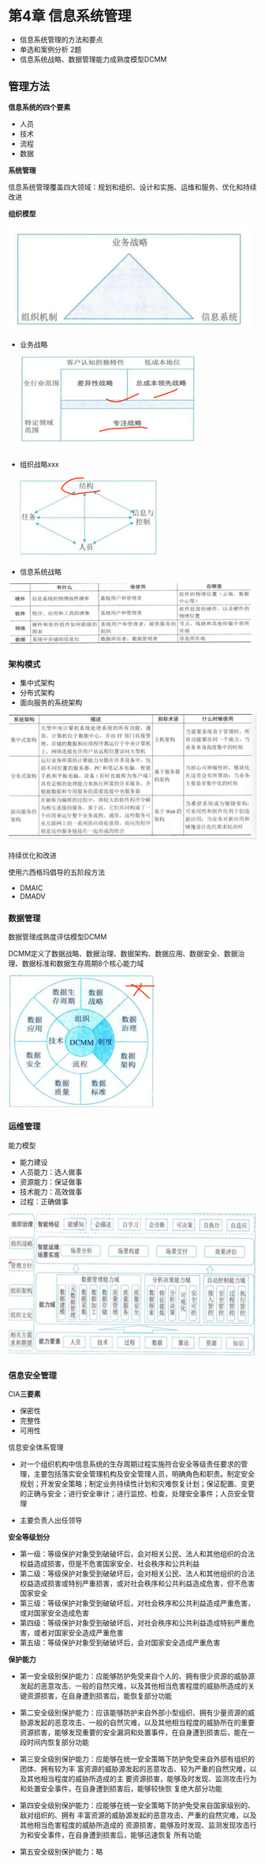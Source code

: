 # 第4章 信息系统管理

+ 信息系统管理的方法和要点
+ 单选和案例分析 2题
+ 信息系统战略、数据管理能力成熟度模型DCMM

## 管理方法

**信息系统的四个要素**

+ 人员
+ 技术
+ 流程
+ 数据

**系统管理**

信息系统管理覆盖四大领域：规划和组织、设计和实施、运维和服务、优化和持续改进

**组织模型**

![image-20230910171951586](https://raw.githubusercontent.com/673019334/image-oss/main/202309101719626.png)

+ 业务战略

  <img src="https://raw.githubusercontent.com/673019334/image-oss/main/202309101721513.png" alt="image-20230910172122472" style="zoom:50%;" />

+ 组织战略xxx

  <img src="https://raw.githubusercontent.com/673019334/image-oss/main/202309101721914.png" alt="image-20230910172100879" style="zoom:50%;" />

+ 信息系统战略

<img src="https://raw.githubusercontent.com/673019334/image-oss/main/202309101721221.png" alt="image-20230910172140188" style="zoom:50%;" />



### 架构模式

+ 集中式架构
+ 分布式架构
+ 面向服务的系统架构

<img src="https://raw.githubusercontent.com/673019334/image-oss/main/202309101723510.png" alt="image-20230910172306463" style="zoom:50%;" />

持续优化和改进

使用六西格玛倡导的五阶段方法

+ DMAIC
+ DMADV

### 数据管理

数据管理成熟度评估模型DCMM

DCMM定义了数据战略、数据治理、数据架构、数据应用、数据安全、数据治理、数据标准和数据生存周期8个核心能力域

<img src="https://raw.githubusercontent.com/673019334/image-oss/main/202309101727878.png" alt="image-20230910172729837" style="zoom:50%;" />

### 运维管理

能力模型

+ 能力建设
+ 人员能力：选人做事
+ 资源能力：保证做事
+ 技术能力：高效做事
+ 过程：正确做事

![image-20230910172942291](https://raw.githubusercontent.com/673019334/image-oss/main/202309101729405.png)

### 信息安全管理

CIA**三要素**

+ 保密性
+ 完整性
+ 可用性

信息安全体系管理

+ 对一个组织机构中信息系统的生存周期过程实施符合安全等级责任要求的管理，主要包括落实安全管理机构及安全管理人员，明确角色和职责。制定安全规划；开发安全策略；制定业务持续性计划和灾难恢复计划；保证配置、变更的正确与安全；进行安全审计；进行监控、检查，处理安全事件；人员安全管理

+ 主要负责人出任领导

**安全等级划分**

+ 第一级：等级保护对象受到破破坏后，会对相关公民、法人和其他组织的合法权益造成损害，但是不危害国家安全、社会秩序和公共利益
+ 第二级：等级保护对象受到破破坏后，会对相关公民、法人和其他组织的合法权益造成损害或特别严重损害，或对社会秩序和公共利益造成危害，但不危害国家安全
+ 第三级：等级保护对象受到破破坏后，对社会秩序和公共利益造成严重危害，或对国家安全造成危害
+ 第四级：等级保护对象受到破破坏后，对社会秩序和公共利益造成特别严重危害，或者对国家安全造成严重危害
+ 第五级：等级保护对象受到破破坏后，会对国家安全造成严重危害

**保护能力**

+ 第一安全级别保护能力：应能够防护免受来自个人的、拥有很少资源的威胁源发起的恶意攻击、一般的自然灾难，以及其他相当危害程度的威胁所造成的关键资源损害，在自身遭到损害后，能恢复部分功能

+ 第二安全级别保护能力：应该能够防护来自外部小型组织、拥有少量资源的威胁源发起的恶意攻击、一般的自然灾难，以及其他相当程度的威胁所在的重要资源损害，能够发现重要的安全漏洞和处置事件，在自身遭到损害后，能在一段时间内恢复部分功能

+ 第三安全级别保护能力：应能够在统一安全策略下防护免受来自外部有组织的团体、拥有较为丰 富资源的威胁源发起的恶意攻击、较为严重的自然灾难，以及其他相当程度的威胁所造成的主 要资源损害，能够及时发现、监测攻击行为和处置安全事件，在自身遭到损害后，能够较快恢 复绝大部分功能

+ 第四安全级别保护能力：应能够在统一安全策略下防护免受来自国家级别的、敌对组织的、拥有 丰富资源的威胁源发起的恶意攻击、严重的自然灾难，以及其他相当危害程度的威胁所造成的 资源损害，能够及时发现、监测发现攻击行为和安全事件，在自身遭到损害后，能够迅速恢复 所有功能

+ 第五安全级别保护能力：略

